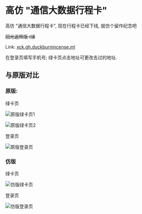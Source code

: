 # 高仿 "通信大数据行程卡"

高仿 "通信大数据行程卡", 现在行程卡已经下线, 就仿个留作纪念吧 

~~回光返照版 (误~~

Link: [xck.gh.duckburnincense.ml](https://xck.gh.duckburnincense.ml)

在登录页填写手机号; 绿卡页点击地址可更改去过的地址.

## 与原版对比

### 原版: 

绿卡页

![原版绿卡页1](docs/参考资料/小程序截图/小程序截图%20(2).jpg)

![原版绿卡页2](docs/参考资料/小程序截图/小程序截图%20(5).jpg)

登录页

![原版登录页](docs/参考资料/小程序截图/小程序截图%20(8).jpg)

### 仿版

绿卡页

![仿版绿卡页](docs/绿卡页.png)

登录页

![仿版登录页](docs/登录页.png)
